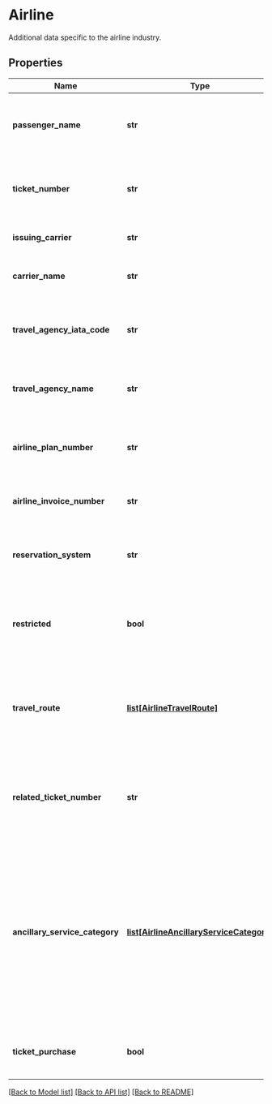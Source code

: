 # Airline

Additional data specific to the airline industry.
## Properties
Name | Type | Description | Notes
------------ | ------------- | ------------- | -------------
**passenger_name** | **str** | The passenger name associated with the transaction. | [optional] 
**ticket_number** | **str** | The airline ticket number associated with the transaction. | [optional] 
**issuing_carrier** | **str** | The carrier that issued the ticket. | [optional] 
**carrier_name** | **str** | The carrier associated with the transaction. | [optional] 
**travel_agency_iata_code** | **str** | The IATA code associated with the travel agency. | [optional] 
**travel_agency_name** | **str** | The business name of the travel agency. | [optional] 
**airline_plan_number** | **str** | The airline plan number associated with the transaction. | [optional] 
**airline_invoice_number** | **str** | The invoice number used by the airline. | [optional] 
**reservation_system** | **str** | The reservation system used to create the ticket. | [optional] 
**restricted** | **bool** | If the transaction is associated with a restricted class fare. | [optional] 
**travel_route** | [**list[AirlineTravelRoute]**](AirlineTravelRoute.md) | Array containing up to 4 items that describe the route associated with the transaction. | [optional] 
**related_ticket_number** | **str** | The number of any other tickets associated with the transaction ticket. | [optional] 
**ancillary_service_category** | [**list[AirlineAncillaryServiceCategory]**](AirlineAncillaryServiceCategory.md) | Identify the purchase of ancillary goods or services with a false value. If this element is not provided, the transaction is assumed to be a purchase of an airline ticket. | [optional] 
**ticket_purchase** | **bool** | Identifies if the transaction is a ticket purchase. | [optional] 

[[Back to Model list]](../README.md#documentation-for-models) [[Back to API list]](../README.md#documentation-for-api-endpoints) [[Back to README]](../README.md)


